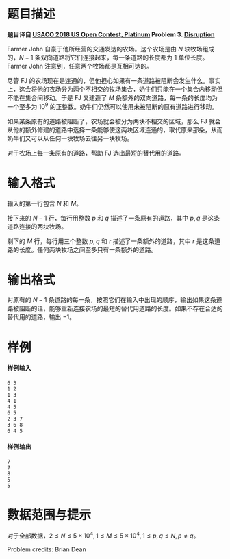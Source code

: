 
# 题目描述

**题目译自 [USACO 2018 US Open Contest, Platinum](http://usaco.org/index.php?page=open18results) Problem 3. [Disruption](http://usaco.org/index.php?page=viewproblem2&cpid=842)**

Farmer John 自豪于他所经营的交通发达的农场。这个农场是由 $N$ 块牧场组成的，$N−1$ 条双向道路将它们连接起来，每一条道路的长度都为 $1$ 单位长度。Farmer John 注意到，任意两个牧场都是互相可达的。

尽管 FJ 的农场现在是连通的，但他担心如果有一条道路被阻断会发生什么。事实上，这会将他的农场分为两个不相交的牧场集合，奶牛们只能在一个集合内移动但不能在集合间移动。于是 FJ 又建造了 $M$ 条额外的双向道路，每一条的长度均为一个至多为 $10^9$ 的正整数。奶牛们仍然可以使用未被阻断的原有道路进行移动。

如果某条原有的道路被阻断了，农场就会被分为两块不相交的区域，那么 FJ 就会从他的额外修建的道路中选择一条能够使这两块区域连通的，取代原来那条，从而奶牛们又可以从任何一块牧场去往另一块牧场。

对于农场上每一条原有的道路，帮助 FJ 选出最短的替代用的道路。

# 输入格式

输入的第一行包含 $N$ 和 $M$。

接下来的 $N−1$ 行，每行用整数 $p$ 和 $q$ 描述了一条原有的道路，其中 $p,q$ 是这条道路连接的两块牧场。

剩下的 $M$ 行，每行用三个整数 $p,q$ 和 $r$ 描述了一条额外的道路，其中 $r$ 是这条道路的长度。任何两块牧场之间至多只有一条额外的道路。 

# 输出格式

对原有的 $N−1$ 条道路的每一条，按照它们在输入中出现的顺序，输出如果这条道路被阻断的话，能够重新连接农场的最短的替代用道路的长度。如果不存在合适的替代用的道路，输出 $-1$。

# 样例

#### 样例输入
```plain
6 3
1 2
1 3
4 1
4 5
6 5
2 3 7
3 6 8
6 4 5
```
#### 样例输出
```plain
7
7
8
5
5
```

# 数据范围与提示

对于全部数据，$2\le N\le 5\times 10^4,1\le M\le 5\times 10^4,1\le p,q\le N,p \neq q$。

Problem credits: Brian Dean

